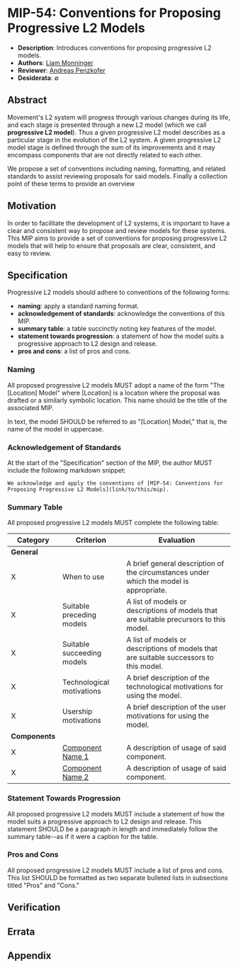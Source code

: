 # MIP-54: Conventions for Proposing Progressive L2 Models
- **Description**: Introduces conventions for proposing progressive L2 models.
- **Authors**: [Liam Monninger](mailto:liam@movementlabs.xyz)
- **Reviewer**: [Andreas Penzkofer](mailto:andreas.penzkofer@movementlabs.xyz)
- **Desiderata**: $\emptyset$

## Abstract

Movement's L2 system will progress through various changes during its life, and each stage is presented through a new L2 model (which we call **progressive L2 model**). Thus a given progressive L2 model describes as a particular stage in the evolution of the L2 system.  A given progressive L2 model stage is defined through the sum of its improvements and it may encompass components that are not directly related to each other. 

We propose a set of conventions including naming, formatting, and related standards to assist reviewing proposals for said models. Finally a collection point of these terms to provide an overview

## Motivation

In order to facilitate the development of L2 systems, it is important to have a clear and consistent way to propose and review models for these systems. This MIP aims to provide a set of conventions for proposing progressive L2 models that will help to ensure that proposals are clear, consistent, and easy to review.

## Specification
Progressive L2 models should adhere to conventions of the following forms:

- **naming**: apply a standard naming format.
- **acknowledgement of standards**: acknowledge the conventions of this MIP.
- **summary table**: a table succinctly noting key features of the model.
- **statement towards progression**: a statement of how the model suits a progressive approach to L2 design and release.
- **pros and cons**: a list of pros and cons.

### Naming
All proposed progressive L2 models MUST adopt a name of the form "The [Location] Model" where [Location] is a location where the proposal was drafted or a similarly symbolic location. This name should be the title of the associated MIP. 

In text, the model SHOULD be referred to as "[Location] Model," that is, the name of the model in uppercase. 

### Acknowledgement of Standards
At the start of the "Specification" section of the MIP, the author MUST include the following markdown snippet:

```
We acknowledge and apply the conventions of [MIP-54: Conventions for Proposing Progressive L2 Models](link/to/this/mip).
```

### Summary Table
All proposed progressive L2 models MUST complete the following table:

| Category | Criterion | Evaluation |
|-----------|-----------|------------|
| **General** | | |
|X| When to use | A brief general description of the circumstances under which the model is appropriate. |
|X| Suitable preceding models | A list of models or descriptions of models that are suitable precursors to this model. |
|X| Suitable succeeding models | A list of models or descriptions of models that are suitable successors to this model. |
|X| Technological motivations | A brief description of the technological motivations for using the model. |
|X| Usership motivations | A brief description of the user motivations for using the model. |
| **Components** | | |
|X| [Component Name 1](link/to/component/design) | A description of usage of said component.  |
|X| [Component Name 2](link/to/component/design) | A description of usage of said component.  |

### Statement Towards Progression
All proposed progressive L2 models MUST include a statement of how the model suits a progressive approach to L2 design and release. This statement SHOULD be a paragraph in length and immediately follow the summary table--as if it were a caption for the table.

### Pros and Cons
All proposed progressive L2 models MUST include a list of pros and cons. This list SHOULD be formatted as two separate bulleted lists in subsections titled "Pros" and "Cons."

## Verification



## Errata


## Appendix
